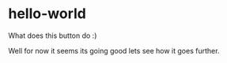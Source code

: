 # hello-world
What does this button do :)

Well for now it seems its going good
lets see how it goes further.
